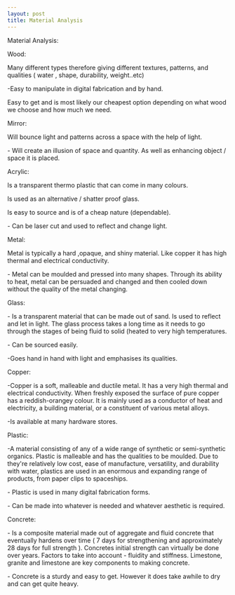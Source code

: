 ```yaml
---
layout: post
title: Material Analysis
---
```


<p>Material Analysis:</p>

<p>Wood:</p>
<p>Many different types therefore giving different textures, patterns, and qualities ( water , shape, durability, weight..etc)</p>

<p>-Easy to manipulate in digital fabrication and by hand.</p>

<p>Easy to get and is most likely our cheapest option depending on what wood we choose and how much we need.</p>

<p>Mirror:</p>
<p>Will bounce light and patterns across a space with the help of light.</p>

<p>- Will create an illusion of space and quantity. As well as enhancing object / space it is placed.</p>

<p>Acrylic:</p>
<p>Is a transparent thermo plastic that can come in many colours.</p>

<p>Is used as an alternative / shatter proof glass.</p> 

<p>Is easy to source and is of a cheap nature (dependable).</p>

<p>- Can be laser cut and used to reflect and change light.</p>

<p>Metal:</p> 
<p>Metal is typically a hard ,opaque, and shiny material. Like copper it has high thermal and electrical conductivity.</p>

<p>- Metal can be moulded and pressed into many shapes. Through its ability to heat, metal can be persuaded and changed and then cooled down without the quality of the metal changing.</p>

<p>Glass:</p>
<p>- Is a transparent material that can be made out of sand. Is used to reflect and let in light. The glass process takes a long time as it needs to go through the stages of being fluid to solid (heated to very high temperatures.</p>

<p>- Can be sourced easily.</p>

<p>-Goes hand in hand with light and emphasises its qualities.</p>

<p>Copper: </p>
 <p>-Copper is a soft, malleable and ductile metal. It has a very high thermal and electrical conductivity. When freshly exposed the surface of pure copper has a reddish-orangey colour. It is mainly used as a conductor of heat and electricity,  a building material, or a constituent of various metal alloys.</p>

<p>-Is available at many hardware stores.</p>

<p>Plastic:</p>
<p>-A material consisting of any of a wide range of synthetic or semi-synthetic organics. Plastic is malleable and has the qualities to be moulded. Due to they're relatively low cost, ease of manufacture, versatility, and durability with water, plastics are used in an enormous and expanding range of products, from paper clips to spaceships.</p>

<p>- Plastic is used in many digital fabrication forms.</p>

<p>- Can be made into whatever is needed and whatever aesthetic is required.</p>

<p>Concrete:</p>
<p> - Is a composite material made out of aggregate and fluid concrete that eventually hardens over time ( 7 days for strengthening and approximately 28 days for full strength ). Concretes initial strength can virtually be done over years. Factors to take into account - fluidity and stiffness. Limestone, granite and limestone are key components to making concrete.</p>

<p> - Concrete is a sturdy and easy to get. However it does take awhile to dry and can get quite heavy.</p>
